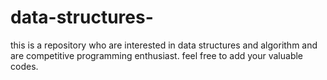 # data-structures-
this is a repository who are interested in data structures and algorithm and are competitive programming enthusiast.
feel free to add your valuable codes.
